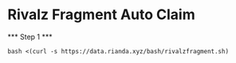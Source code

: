 # Rivalz Fragment Auto Claim #
*** Step 1 ***
````
bash <(curl -s https://data.rianda.xyz/bash/rivalzfragment.sh)
````
